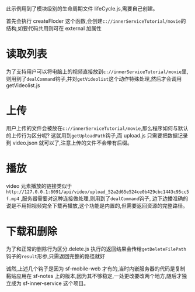 此示例用到了模块级别的生命周期文件 lifeCycle.js,需要自己创建。

首先会执行 createFloder 这个函数,会创建`c://innerServiceTutorial/movie`的结构,如要代码共用则可在 external 加属性

# 读取列表

为了支持用户可以将电脑上的视频直接放到`c://innerServiceTutorial/movie`里,则用到了`dealCommand`钩子,并对`getVideolist`这个动作特殊处理,然后才会调用 getVideolist.js

# 上传

用户上传的文件会被放在`c://innerServiceTutorial/movie`,那么程序如何与默认的上传行为区分呢? 这就用到`getUploadPath`钩子,而 upload.js 只需要把数据记录到 video.json 就可以了,注意上传的文件不会带有后缀。

# 播放

video 元素播放的链接类似于`http://127.0.0.1:8091/api/video/upload_52a2d65e524ce0b429cbc1443c95cc5f.mp4` ,服务器需要对这种连接做处理,则用到了`dealCommand`钩子,
边下边播准确的说是不用把视频完全下载再播放,这个功能是内置的,但需要返回资源的完整路径。

# 下载和删除

为了和正常的删除行为区分.delete.js 执行的返回结果会传给`getDeleteFilePath`钩子的`result`形参,只需返回完整的路径就好

诚然,上述几个钩子是因为 sf-mobile-web 才有的,当时内嵌服务器的代码是复制黏贴应用在 sf-notes 上的版本,因为其不够稳定,一处更改要改两个地方,随后才独立成为 sf-inner-service 这个项目。
